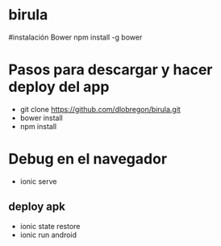 # birula

#instalación Bower
npm install -g bower

# Pasos para descargar y hacer deploy del app

* git clone https://github.com/dlobregon/birula.git
* bower install
* npm install
# Debug en el navegador
* ionic serve

## deploy apk
* ionic state restore
* ionic run android

